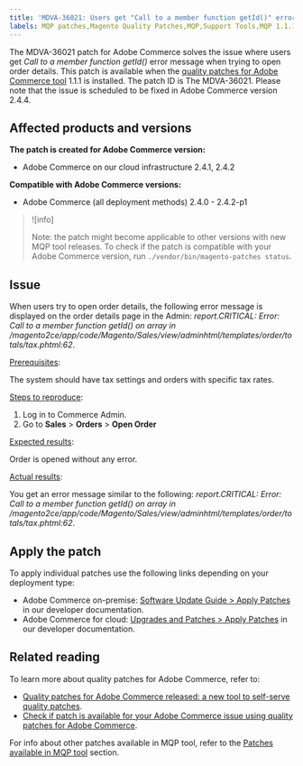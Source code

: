 ```yaml
---
title: 'MDVA-36021: Users get "Call to a member function getId()" error on order details page'
labels: MQP patches,Magento Quality Patches,MQP,Support Tools,MQP 1.1.1,Magento Commerce,Magento Commerce Cloud,Adobe Commerce,on-premise,cloud infrastructure,Magento,orders,details,error message,2.4.0,2.4.0-p1,2.4.1,2.4.1-p1,2.4.2,2.4.2-p1,
---
```


The MDVA-36021 patch for Adobe Commerce solves the issue where users get *Call to a member function getId()* error message when trying to open order details. This patch is available when the [quality patches for Adobe Commerce tool](https://support.magento.com/hc/en-us/articles/360047139492) 1.1.1 is installed. The patch ID is The MDVA-36021. Please note that the issue is scheduled to be fixed in Adobe Commerce version 2.4.4.

## Affected products and versions

**The patch is created for Adobe Commerce version:**

* Adobe Commerce on our cloud infrastructure 2.4.1, 2.4.2

**Compatible with Adobe Commerce versions:**

* Adobe Commerce (all deployment methods) 2.4.0 - 2.4.2-p1

>![info]
>
>Note: the patch might become applicable to other versions with new MQP tool releases. To check if the patch is compatible with your Adobe Commerce version, run `./vendor/bin/magento-patches status`.

## Issue

When users try to open order details, the following error message is displayed on the order details page in the Admin: *report.CRITICAL: Error: Call to a member function getId() on array in /magento2ce/app/code/Magento/Sales/view/adminhtml/templates/order/totals/tax.phtml:62*.

<ins>Prerequisites</ins>:

The system should have tax settings and orders with specific tax rates.

<ins>Steps to reproduce</ins>:

1. Log in to Commerce Admin.
1. Go to **Sales** > **Orders** > **Open Order**

<ins>Expected results</ins>:

Order is opened without any error.

<ins>Actual results</ins>:

You get an error message similar to the following: *report.CRITICAL: Error: Call to a member function getId() on array in /magento2ce/app/code/Magento/Sales/view/adminhtml/templates/order/totals/tax.phtml:62*.

## Apply the patch

To apply individual patches use the following links depending on your deployment type:

* Adobe Commerce on-premise: [Software Update Guide > Apply Patches](https://devdocs.magento.com/guides/v2.4/comp-mgr/patching/mqp.html) in our developer documentation.
* Adobe Commerce for cloud: [Upgrades and Patches > Apply Patches](https://devdocs.magento.com/cloud/project/project-patch.html) in our developer documentation.

## Related reading

To learn more about quality patches for Adobe Commerce, refer to:

* [Quality patches for Adobe Commerce released: a new tool to self-serve quality patches](https://support.magento.com/hc/en-us/articles/360047139492).
* [Check if patch is available for your Adobe Commerce issue using quality patches for Adobe Commerce](https://support.magento.com/hc/en-us/articles/360047125252).

For info about other patches available in MQP tool, refer to the [Patches available in MQP tool](https://support.magento.com/hc/en-us/sections/360010506631-Patches-available-in-MQP-tool-) section.
